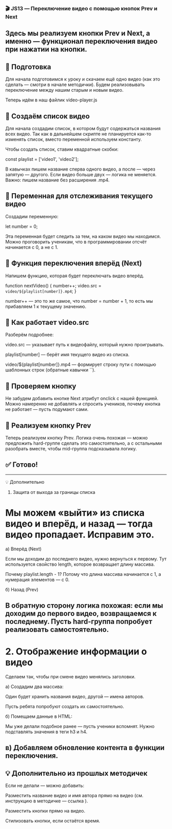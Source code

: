 ### 🎬 JS13 — Переключение видео с помощью кнопок Prev и Next

Здесь мы реализуем кнопки Prev и Next, а именно — функционал переключения видео при нажатии на кнопки.
---
## 🔹 Подготовка

Для начала подготовимся к уроку и скачаем ещё одно видео
(как это сделать — смотри в начале методички).
Будем реализовывать переключение между нашим старым и новым видео.

Теперь идём в наш файлик video-player.js

## 🔹 Создаём список видео

Для начала создадим список, в котором будут содержаться названия всех видео.
Так как в дальнейшем скрипте не планируется как-то изменять список, вместо переменной используем константу.

Чтобы создать список, ставим квадратные скобки:

const playlist = ['video1', 'video2'];


В кавычках пишем название сперва одного видео, а после — через запятую — другого.
Если видео больше двух — логика не меняется.
Важно: пишем название без расширения .mp4.

## 🔹 Переменная для отслеживания текущего видео

Создадим переменную:

let number = 0;


Эта переменная будет следить за тем, на каком видео мы находимся.
Можно проговорить ученикам, что в программировании отсчёт начинается с 0, а не с 1.

## 🔹 Функция переключения вперёд (Next)

Напишем функцию, которая будет переключать видео вперёд.

function nextVideo() {
  number++;
  video.src = `video/${playlist[number]}.mp4`;
}


number++ — это то же самое, что number = number + 1,
то есть мы прибавляем 1 к текущему значению.

## 🔹 Как работает video.src

Разберём подробнее:

video.src — указывает путь к видеофайлу, который нужно проигрывать.

playlist[number] — берёт имя текущего видео из списка.

video/${playlist[number]}.mp4 — формирует строку пути с помощью шаблонных строк (обратные кавычки ``).

## 🔹 Проверяем кнопку

Не забудем добавить кнопке Next атрибут onclick с нашей функцией.
Можно намеренно не добавлять и спросить учеников, почему кнопка не работает — пусть подумают сами.

## 🔹 Реализуем кнопку Prev

Теперь реализуем кнопку Prev.
Логика очень похожая — можно предложить hard-группе сделать это самостоятельно,
а с остальными разобрать вместе, чтобы mid-группа подсказывала логику.

## ✅ Готово!
---
💡 Дополнительно
1. Защита от выхода за границы списка

# Мы можем «выйти» из списка видео и вперёд, и назад — тогда видео пропадает. Исправим это.

а) Вперёд (Next)

Если мы доходим до последнего видео, нужно вернуться к первому.
Тут используется свойство length, которое возвращает длину массива.

Почему playlist.length - 1?
Потому что длина массива начинается с 1,
а нумерация элементов — с 0.

б) Назад (Prev)

В обратную сторону логика похожая:
если мы доходим до первого видео, возвращаемся к последнему.
Пусть hard-группа попробует реализовать самостоятельно.
---
# 2. Отображение информации о видео

Сделаем так, чтобы при смене видео менялись заголовки.

а) Создадим два массива:

Один будет хранить названия видео, другой — имена авторов.

Пусть ребята попробуют создать их самостоятельно.

б) Помещаем данные в HTML:

Мы уже делали подобное ранее — пусть ученики вспомнят.
Нужно подставлять значения в теги h3 и h4.

в) Добавляем обновление контента в функции переключения.
---
## 💡 Дополнительно из прошлых методичек

Если не делали — можно добавить:

Разместить название видео и имя автора прямо на видео
(см. инструкцию в методичке — ссылка
).

Разместить кнопки прямо на видео.

Стилизовать кнопки, если остаётся время.
